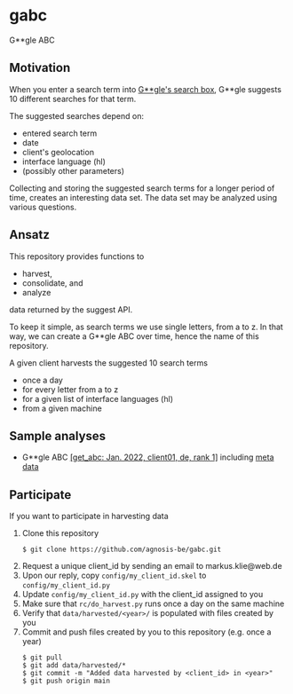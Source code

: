# gabc
G**gle ABC

## Motivation
When you enter a search term into [G\*\*gle's search box](https://www.google.com), G\*\*gle suggests 10 different searches for that term.

The suggested searches depend on:
- entered search term
- date
- client's geolocation
- interface language (hl)
- (possibly other parameters)

Collecting and storing the suggested search terms for a longer period of time, creates an interesting data set. The data set may be analyzed using various questions.

## Ansatz
This repository provides functions to
- harvest,
- consolidate, and
- analyze

data returned by the suggest API.

To keep it simple, as search terms we use single letters, from a to z. In that way, we can create a G\*\*gle ABC over time, hence the name of this repository.

A given client harvests the suggested 10 search terms

- once a day
- for every letter from a to z
- for a given list of interface languages (hl)
- from a given machine

## Sample analyses

- G\*\*gle ABC [\[get_abc: Jan. 2022, client01, de, rank 1\]](https://html-preview.github.io/?url=https://github.com/agnosis-be/gabc/blob/main/data/analyzed/agnosis-be_getabc_2022-01-01-2022-01-31_client01-client01_de-de_1-1_result.htm) including [meta data](https://html-preview.github.io/?url=https://github.com/agnosis-be/gabc/blob/main/data/analyzed/agnosis-be_getabc_2022-01-01-2022-01-31_client01-client01_de-de_1-1_meta.htm)

## Participate
If you want to participate in harvesting data

1. Clone this repository
   ```
   $ git clone https://github.com/agnosis-be/gabc.git
   ```
3. Request a unique client_id by sending an email to &#109;&#97;&#114;&#107;&#117;&#115;&#46;&#107;&#108;&#105;&#101;&#64;&#119;&#101;&#98;&#46;&#100;&#101;
4. Upon our reply, copy `config/my_client_id.skel` to `config/my_client_id.py`
5. Update `config/my_client_id.py` with the client_id assigned to you
6. Make sure that `rc/do_harvest.py` runs once a day on the same machine
7. Verify that `data/harvested/<year>/` is populated with files created by you
8. Commit and push files created by you to this repository (e.g. once a year)
   ```
   $ git pull
   $ git add data/harvested/*
   $ git commit -m "Added data harvested by <client_id> in <year>"
   $ git push origin main
   ```


